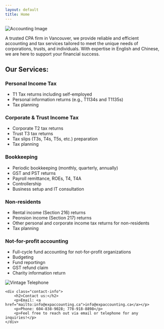 ```yaml
---
layout: default
title: Home
---
```


<!-- About Section -->
<section class="about"> <!--flex aligns children horizontally -->
    <div class="about-content">
        <img src="{{ '/assets/images/accounting.jpg' | relative_url }}" alt="Accounting Image" class="about-image">
        <p>
            A trusted CPA firm in Vancouver, we provide reliable and efficient accounting and tax services tailored to meet the unique needs of corporations, trusts, and individuals. With expertise in English and Chinese, we are here to support your financial success.
        </p>
    </div>
</section>
<!-- about section has only one direct child: <div>, flex is not necessary-->
<!-- <div> has two children: img and <p>; class .about-content-> flex align them horizontally-->
<!-- Services Section -->
<section class="services">
    <h2>Our Services:</h2>
    <div class="service-list">
        <h3>Personal Income Tax</h3>
        <ul>
            <li>T1 Tax returns including self-employed</li>
            <li>Personal information returns (e.g., T1134s and T1135s)</li>
            <li>Tax planning</li>
        </ul>
        <h3>Corporate & Trust Income Tax</h3>
        <ul>
            <li>Corporate T2 tax returns</li>
            <li>Trust T3 tax returns</li>
            <li>Tax slips (T3s, T4s, T5s, etc.) preparation</li>
            <li>Tax planning</li>
        </ul>
        <h3>Bookkeeping</h3>
        <ul>
            <li>Periodic bookkeeping (monthly, quarterly, annually)</li>
            <li>GST and PST returns</li>
            <li>Payroll remittance, ROEs, T4, T4A</li>
            <li>Controllership</li>
            <li>Business setup and IT consultation</li>
        </ul>
        <h3>Non-residents</h3>
        <ul>
            <li>Rental income (Section 216) returns</li>
            <li>Peonsion income (Section 217) returns</li>
            <li>Other personal and corporate income tax returns for non-residents</li>
            <li>Tax planning</li>
        </ul>
        <h3>Not-for-profit accounting</h3>
        <ul>
            <li>Full-cycle fund accounting for not-for-profit organizations</li>
            <li>Budgeting</li>
            <li>Fund reportingn</li>
            <li>GST refund claim</li>
            <li>Charity information return</li>
        </ul>
    </div>
</section>

<!-- Contact Section -->
<section class="contact">
    <img src="{{ '/assets/images/telephone.jpg' | relative_url }}" alt="Vintage Telephone" class="contact-image">
    
    <div class="contact-info">
        <h2>Contact us:</h2>
        <p>Email: <a href="mailto:info@expaccounting.ca">info@expaccounting.ca</a></p>
        <p>Phone: 604-838-9028; 778-918-8898</p>
        <p>Feel free to reach out via email or telephone for any inquiries!</p>
    </div>
</section>
<!--<section> has two children: <img> and <div>; .contact->flex align the two children side by side-->
<!--<div> has four children <h2> and three <p> -->

